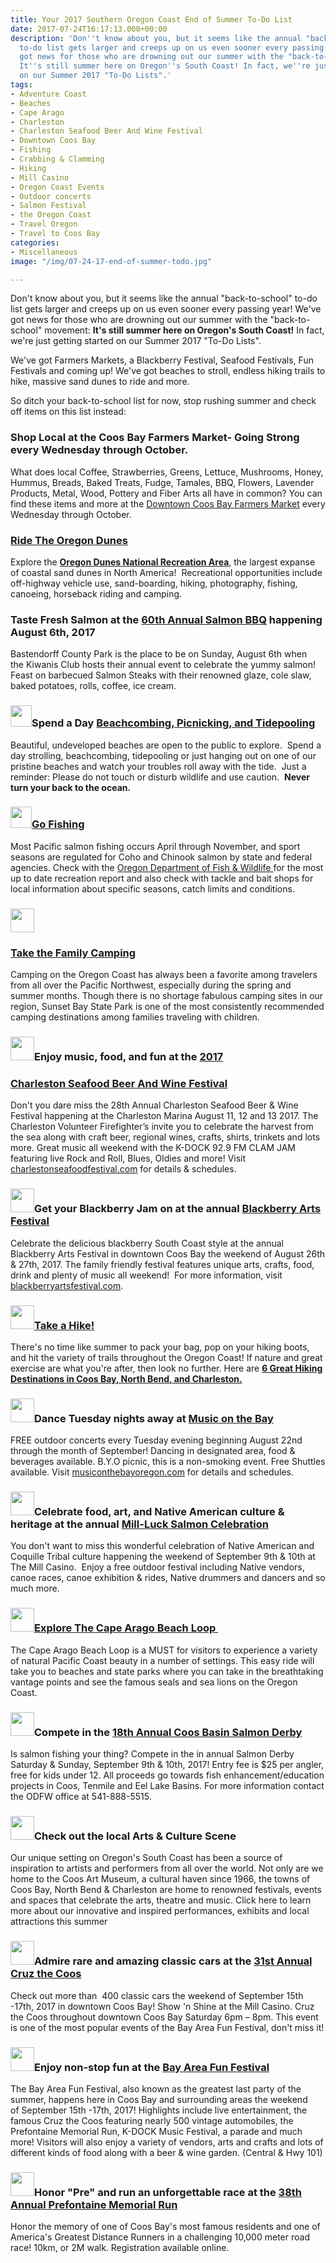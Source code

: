 ```yaml
---
title: Your 2017 Southern Oregon Coast End of Summer To-Do List
date: 2017-07-24T16:17:13.000+00:00
description: 'Don''t know about you, but it seems like the annual "back-to-school"
  to-do list gets larger and creeps up on us even sooner every passing year! We''ve
  got news for those who are drowning out our summer with the "back-to-school" movement:
  It''s still summer here on Oregon''s South Coast! In fact, we''re just getting started
  on our Summer 2017 "To-Do Lists".'
tags:
- Adventure Coast
- Beaches
- Cape Arago
- Charleston
- Charleston Seafood Beer And Wine Festival
- Downtown Coos Bay
- Fishing
- Crabbing & Clamming
- Hiking
- Mill Casino
- Oregon Coast Events
- Outdoor concerts
- Salmon Festival
- the Oregon Coast
- Travel Oregon
- Travel to Coos Bay
categories:
- Miscellaneous
image: "/img/07-24-17-end-of-summer-todo.jpg"

---
```

Don't know about you, but it seems like the annual "back-to-school" to-do list gets larger and creeps up on us even sooner every passing year! We've got news for those who are drowning out our summer with the "back-to-school" movement: <strong>It's still summer here on Oregon's South Coast!</strong> In fact, we're just getting started on our Summer 2017 "To-Do Lists".

We've got Farmers Markets, a Blackberry Festival, Seafood Festivals, Fun Festivals and coming up! We've got beaches to stroll, endless hiking trails to hike, massive sand dunes to ride and more.

So ditch your back-to-school list for now, stop rushing summer and check off items on this list instead:
<h3>Shop Local at the Coos Bay Farmers Market- Going Strong every Wednesday through October.</h3>
What does local Coffee, Strawberries, Greens, Lettuce, Mushrooms, Honey, Hummus, Breads, Baked Treats, Fudge, Tamales, BBQ, Flowers, Lavender Products, Metal, Wood, Pottery and Fiber Arts all have in common? You can find these items and more at the <a href="http://coosbaydowntown.org/" target="_blank" rel="noopener noreferrer">Downtown</a><a href="http://coosbaydowntown.org/" target="_blank" rel="noopener noreferrer"> Coos Bay Farmers Market</a> every Wednesday through October.
<h3><a href="http://oregonsadventurecoast.com/2016/07/sand-duning-or-sandboarding-either-way-its-time-to-ride-the-oregon-dunes/">Ride The Oregon Dunes</a></h3>
Explore the <a style="font-weight: bold;" href="http://www.stateparks.com/oregon_dunes.html" target="_blank" rel="noopener noreferrer">Oregon Dunes National Recreation Area</a>, the largest expanse of coastal sand dunes in North America!  Recreational opportunities include off-highway vehicle use, sand-boarding, hiking, photography, fishing, canoeing, horseback riding and camping.
<h3>Taste Fresh Salmon at the <a href="http://oregonsadventurecoast.com/listings/60th-annual-salmon-bbq/" target="_blank" rel="noopener noreferrer">60th Annual Salmon BBQ</a> happening August 6th, 2017</h3>
Bastendorff County Park is the place to be on Sunday, August 6th when the Kiwanis Club hosts their annual event to celebrate the yummy salmon! Feast on barbecued Salmon Steaks with their renowned glaze, cole slaw, baked potatoes, rolls, coffee, ice cream.
<h3><img class="wp-image-95306 alignnone" src="http://oregonsadventurecoast.com/wp-content/uploads/2017/07/244376-200.png" alt="" width="34" height="34" />Spend a Day <a href="http://oregonsadventurecoast.com/2016/04/beachcombing-picnicking-and-tidepooling-in-oregons-adventure-coast/">Beachcombing, Picnicking, and Tidepooling</a></h3>
Beautiful, undeveloped beaches are open to the public to explore.  Spend a day strolling, beachcombing, tidepooling or just hanging out on one of our pristine beaches and watch your troubles roll away with the tide.  Just a reminder: Please do not touch or disturb wildlife and use caution.  <strong>Never turn your back to the ocean. </strong>
<h3><img class="wp-image-95306 alignnone" src="http://oregonsadventurecoast.com/wp-content/uploads/2017/07/244376-200.png" alt="" width="34" height="34" /><a href="http://oregonsadventurecoast.com/trip-ideas/saltwater-fishing-ocean-bay/">Go Fishing</a></h3>
Most Pacific salmon fishing occurs April through November, and sport seasons are regulated for Coho and Chinook salmon by state and federal agencies. Check with the <a href="http://www.dfw.state.or.us/">Oregon Department of Fish & Wildlife </a>for the most up to date recreation report and also check with tackle and bait shops for local information about specific seasons, catch limits and conditions.
<h3><img class=" wp-image-95306 alignleft" src="http://oregonsadventurecoast.com/wp-content/uploads/2017/07/244376-200.png" alt="" width="38" height="38" /></h3>
<h3><a href="http://oregonsadventurecoast.com/2017/04/wheres-a-good-spot-to-take-the-family-camping-on-the-oregon-coast-this-spring/">Take the Family Camping</a></h3>
Camping on the Oregon Coast has always been a favorite among travelers from all over the Pacific Northwest, especially during the spring and summer months. Though there is no shortage fabulous camping sites in our region, Sunset Bay State Park is one of the most consistently recommended camping destinations among families traveling with children.
<h3><img class=" wp-image-95306 alignleft" src="http://oregonsadventurecoast.com/wp-content/uploads/2017/07/244376-200.png" alt="" width="38" height="38" />Enjoy music, food, and fun at the <a href="http://oregonsadventurecoast.com/listings/28th-annual-charleston-seafood-festival/" target="_blank" rel="noopener noreferrer">2017</a></h3>
<h3><a href="http://oregonsadventurecoast.com/listings/28th-annual-charleston-seafood-festival/" target="_blank" rel="noopener noreferrer">Charleston Seafood Beer And Wine Festival</a></h3>
Don't you dare miss the 28th Annual Charleston Seafood Beer & Wine Festival happening at the Charleston Marina August 11, 12 and 13 2017. The Charleston Volunteer Firefighter’s invite you to celebrate the harvest from the sea along with craft beer, regional wines, crafts, shirts, trinkets and lots more. Great music all weekend with the K-DOCK 92.9 FM CLAM JAM featuring live Rock and Roll, Blues, Oldies and more! Visit <a href="https://charlestonseafoodfestival.com/">charlestonseafoodfestival.com</a> for details & schedules.
<h3><img class=" wp-image-95306 alignleft" src="http://oregonsadventurecoast.com/wp-content/uploads/2017/07/244376-200.png" alt="" width="38" height="38" />Get your Blackberry Jam on at the annual <a href="http://oregonsadventurecoast.com/listings/blackberry-arts-festival/" target="_blank" rel="noopener noreferrer">Blackberry Arts Festival</a></h3>
Celebrate the delicious blackberry South Coast style at the annual Blackberry Arts Festival in downtown Coos Bay the weekend of August 26th & 27th, 2017. The family friendly festival features unique arts, crafts, food, drink and plenty of music all weekend!  For more information, visit <a href="https://blackberryartsfestival.com/">blackberryartsfestival.com</a>.
<h3><img class=" wp-image-95306 alignleft" src="http://oregonsadventurecoast.com/wp-content/uploads/2017/07/244376-200.png" alt="" width="38" height="38" /><a href="ttp://oregonsadventurecoast.com/2016/04/hit-the-trails-oregon-adventure-coasts-top-6-hiking-destinations/">Take a Hike!</a></h3>
There's no time like summer to pack your bag, pop on your hiking boots, and hit the variety of trails throughout the Oregon Coast! If nature and great exercise are what you're after, then look no further. Here are <a href="ttp://oregonsadventurecoast.com/2016/04/hit-the-trails-oregon-adventure-coasts-top-6-hiking-destinations/"><strong>6 Great Hiking Destinations in Coos Bay, North Bend, and Charleston.</strong></a>
<h3><img class=" wp-image-95306 alignleft" src="http://oregonsadventurecoast.com/wp-content/uploads/2017/07/244376-200.png" alt="" width="38" height="38" />Dance Tuesday nights away at <a href="http://oregonsadventurecoast.com/listings/music-on-the-bay-7/" target="_blank" rel="noopener noreferrer">Music on the Bay </a></h3>
FREE outdoor concerts every Tuesday evening beginning August 22nd through the month of September! Dancing in designated area, food & beverages available. B.Y.O picnic, this is a non-smoking event. Free Shuttles available. Visit <a href="http://musiconthebayoregon.com/category/season-2017/">musiconthebayoregon.com</a> for details and schedules.
<h3><img class=" wp-image-95306 alignleft" src="http://oregonsadventurecoast.com/wp-content/uploads/2017/07/244376-200.png" alt="" width="38" height="38" />Celebrate food, art, and Native American culture & heritage at the annual <a href="http://oregonsadventurecoast.com/listings/mill-luck-salmon-celebration/" target="_blank" rel="noopener noreferrer">Mill-Luck Salmon Celebration</a></h3>
You don't want to miss this wonderful celebration of Native American and Coquille Tribal culture happening the weekend of September 9th & 10th at The Mill Casino.  Enjoy a free outdoor festival including Native vendors, canoe races, canoe exhibition & rides, Native drummers and dancers and so much more.
<h3><img class=" wp-image-95306 alignleft" src="http://oregonsadventurecoast.com/wp-content/uploads/2017/07/244376-200.png" alt="" width="38" height="38" /><a href="http://oregonsadventurecoast.com/2011/05/exploring-the-cape-arago-beach-loop-on-the-oregon-coast/">Explore The Cape Arago Beach Loop </a></h3>
The Cape Arago Beach Loop is a MUST for visitors to experience a variety of natural Pacific Coast beauty in a number of settings. This easy ride will take you to beaches and state parks where you can take in the breathtaking vantage points and see the famous seals and sea lions on the Oregon Coast.
<h3><img class=" wp-image-95306 alignleft" src="http://oregonsadventurecoast.com/wp-content/uploads/2017/07/244376-200.png" alt="" width="38" height="38" />Compete in the <a href="http://oregonsadventurecoast.com/listings/18th-annual-coos-basin-salmon-derby/" target="_blank" rel="noopener noreferrer">18th Annual Coos Basin Salmon Derby</a></h3>
Is salmon fishing your thing? Compete in the in annual Salmon Derby Saturday & Sunday, September 9th & 10th, 2017! Entry fee is $25 per angler, free for kids under 12. All proceeds go towards fish enhancement/education projects in Coos, Tenmile and Eel Lake Basins. For more information contact the ODFW office at 541-888-5515.
<h3><img class=" wp-image-95306 alignleft" src="http://oregonsadventurecoast.com/wp-content/uploads/2017/07/244376-200.png" alt="" width="38" height="38" />Check out the local Arts & Culture Scene</h3>
Our unique setting on Oregon's South Coast has been a source of inspiration to artists and performers from all over the world. Not only are we home to the Coos Art Museum, a cultural haven since 1966, the towns of Coos Bay, North Bend & Charleston are home to renowned festivals, events and spaces that celebrate the arts, theatre and music. Click here to learn more about our innovative and inspired performances, exhibits and local attractions this summer
<h3><img class=" wp-image-95306 alignleft" src="http://oregonsadventurecoast.com/wp-content/uploads/2017/07/244376-200.png" alt="" width="38" height="38" />Admire rare and amazing classic cars at the <a href="http://oregonsadventurecoast.com/listings/31st-annual-cruz-the-coos/" target="_blank" rel="noopener noreferrer">31st Annual Cruz the Coos</a></h3>
Check out more than  400 classic cars the weekend of September 15th -17th, 2017 in downtown Coos Bay!
Show 'n Shine at the Mill Casino. Cruz the Coos throughout downtown Coos Bay Saturday 6pm – 8pm. This event is one of the most popular events of the Bay Area Fun Festival, don't miss it!
<h3><img class=" wp-image-95306 alignleft" src="http://oregonsadventurecoast.com/wp-content/uploads/2017/07/244376-200.png" alt="" width="38" height="38" />Enjoy non-stop fun at the <a href="http://oregonsadventurecoast.com/listings/bay-area-fun-festival/" target="_blank" rel="noopener noreferrer">Bay Area Fun Festival</a></h3>
The Bay Area Fun Festival, also known as the greatest last party of the summer, happens here in Coos Bay and surrounding areas the weekend of September 15th -17th, 2017! Highlights include live entertainment, the famous Cruz the Coos featuring nearly 500 vintage automobiles, the Prefontaine Memorial Run, K-DOCK Music Festival, a parade and much more! Visitors will also enjoy a variety of vendors, arts and crafts and lots of different kinds of food along with a beer & wine garden. (Central & Hwy 101)
<h3><img class=" wp-image-95306 alignleft" src="http://oregonsadventurecoast.com/wp-content/uploads/2017/07/244376-200.png" alt="" width="38" height="38" />Honor "Pre" and run an unforgettable race at the <a href="http://oregonsadventurecoast.com/listings/38th-annual-prefontaine-memorial-run/" target="_blank" rel="noopener noreferrer">38th Annual Prefontaine Memorial Run</a></h3>
Honor the memory of one of Coos Bay's most famous residents and one of America's Greatest Distance Runners in a challenging 10,000 meter road race! 10km, or 2M walk. Registration available online.